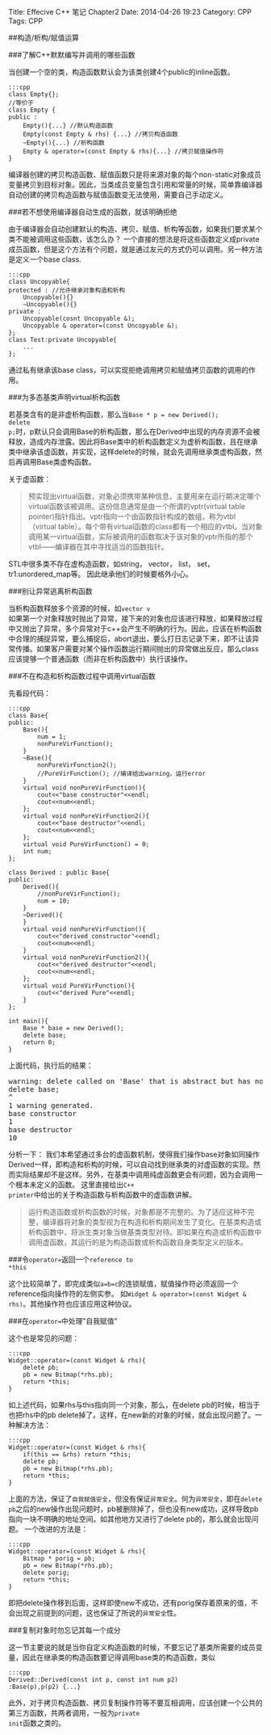 Title: Effecive C++ 笔记 Chapter2
Date: 2014-04-26 19:23
Category: CPP
Tags: CPP

##构造/析构/赋值运算

###了解C++默默编写并调用的哪些函数

当创建一个空的类，构造函数默认会为该类创建4个public的inline函数。
        
    :::cpp
    class Empty{};
    //等价于
    class Empty {
    public :
        Empty(){...} //默认构造函数
        Empty(const Empty & rhs) {...} //拷贝构造函数
        ~Empty(){...} //析构函数
        Empty & operator=(const Empty & rhs){...} //拷贝赋值操作符
    }

编译器创建的拷贝构造函数、赋值函数只是将来源对象的每个non-static对象成员变量拷贝到目标对象。因此，当类成员变量包含引用和常量的时候，简单靠编译器自动创建的拷贝构造函数与赋值函数变无法使用，需要自己手动定义。

###若不想使用编译器自动生成的函数，就该明确拒绝

由于编译器会自动创建默认的构造、拷贝、赋值、析构等函数，如果我们要求某个类不能被调用这些函数，该怎么办？ 一个直接的想法是将这些函数定义成private成员函数，但是这个方法有个问题，就是通过友元的方式仍可以调用。另一种方法是定义一个base class.

    :::cpp
    class Uncopyable{
    protected : //允许继承对象构造和析构
        Uncopyable(){}
        ~Uncopyable(){}
    private :
        Uncopyable(cosnt Uncopyable &);
        Uncopyable & operator=(const Uncopyable &);
    };
    class Test:private Uncopyable{
        ...
    };

通过私有继承该base class，可以实现拒绝调用拷贝和赋值拷贝函数的调用的作用。

###为多态基类声明virtual析构函数

若基类含有的是非虚析构函数，那么当<code>Base * p = new Derived(); delete p;</code>时，p默认只会调用Base的析构函数，那么在Derived中出现的内存资源不会被释放，造成内存泄露。因此将Base类中的析构函数定义为虚析构函数，且在继承类中继承该虚函数，并实现，这样delete的时候，就会先调用继承类虚构函数，然后再调用Base类虚构函数。

关于虚函数：
> 预实现出virtual函数，对象必须携带某种信息，主要用来在运行期决定哪个virtual函数该被调用。这份信息通常是由一个所谓的vptr(virtual table pointer)指针指出。vptr指向一个由函数指针构成的数组，称为vtbl（virtual table）。每个带有virtual函数的class都有一个相应的vtbl。当对象调用某一virtual函数，实际被调用的函数取决于该对象的vptr所指的那个vtbl——编译器在其中寻找适当的函数指针。

STL中很多类不存在虚构造函数，如string， vector， list， set， tr1:unordered_map等。 因此继承他们的时候要格外小心。

###别让异常逃离析构函数

当析构函数释放多个资源的时候，如<code>vector<widget> v </code>如果第一个对象释放时抛出了异常，接下来的对象也应该进行释放，如果释放过程中又抛出了异常，多个异常对于c++会产生不明确的行为。因此，应该在析构函数中合理的捕捉异常，要么捕捉后，abort退出，要么打日志记录下来，即不让该异常传播。如果客户需要对某个操作函数运行期间抛出的异常做出反应，那么class应该提够一个普通函数（而非在析构函数中）执行该操作。

###不在构造和析构函数过程中调用virtual函数

先看段代码：
    
    :::cpp
    class Base{
    public:
        Base(){
            num = 1;
            nonPureVirFunction();
        } 
        ~Base(){
            nonPureVirFunction2();
            //PureVirFunction(); //编译给出warning，运行error
        }
        virtual void nonPureVirFunction(){
            cout<<"base constructor"<<endl;
            cout<<num<<endl;
        };
        virtual void nonPureVirFunction2(){
            cout<<"base destructor"<<endl;
            cout<<num<<endl;
        };
        virtual void PureVirFunction() = 0;
        int num;
    };

    class Derived : public Base{
    public:
        Derived(){
            //nonPureVirFunction();
            num = 10;
        } 
        ~Derived(){
        }
        virtual void nonPureVirFunction(){
            cout<<"derived constructor"<<endl;
            cout<<num<<endl;
        }
        virtual void nonPureVirFunction2(){
            cout<<"derived destructor"<<endl;
            cout<<num<<endl;
        };
        virtual void PureVirFunction(){
            cout<<"derived Pure"<<endl;
        }
    };

    int main(){
        Base * base = new Derived();
        delete base;
        return 0;
    }

上面代码，执行后的结果：
<pre>
warning: delete called on 'Base' that is abstract but has non-virtual destructor [-Wdelete-non-virtual-dtor]
delete base;
^
1 warning generated.
base constructor
1
base destructor
10
</pre>
分析一下： 我们本希望通过多台的虚函数机制，使得我们操作base对象如同操作Derived一样，即构造和析构的时候，可以自动找到继承类的对虚函数的实现。然而实际结果却不是这样。另外，在基类中调用纯虚函数更会有问题，因为会调用一个根本未定义的函数。
这里直接给出<code>C++ primter</code>中给出的关于构造函数与析构函数中的虚函数讲解。
> 运行构造函数或析构函数的时候，对象都是不完整的。为了适应这种不完整，编译器将对象的类型视为在构造和析构期间发生了变化。在基类构造或析构函数中，将派生类对象当做基类类型对待。即如果在构造或析构函数中调用虚函数，其运行的是为构造函数或析构函数自身类型定义的版本。

###令<code>operator=</code>返回一个<code>reference to *this</code>

这个比较简单了，即完成类似<code>a=b=c</code>的连锁赋值，赋值操作符必须返回一个reference指向操作符的左侧实参。 如<code>Widget & operator=(const Widget & rhs)</code>。其他操作符也应该应用这种协议。

###在<code>operator=</code>中处理"自我赋值"

这个也是常见的问题：

    :::cpp
    Widget::operator=(const Widget & rhs){
        delete pb;
        pb = new Bitmap(*rhs.pb);
        return *this;
    }

如上述代码，如果rhs与this指向同一个对象，那么，在delete pb的时候，相当于也把rhs中的pb delete掉了。这样，在new新的对象的时候，就会出现问题了。一种解决方法：

    :::cpp
    Widget::operator=(const Widget & rhs){
        if(this == &rhs) return *this;
        delete pb;
        pb = new Bitmap(*rhs.pb);
        return *this;
    }

上面的方法，保证了<code>自我赋值安全</code>，但没有保证<code>异常安全</code>。何为<code>异常安全</code>，即在<code>delete pb</code>之后的new操作出现问题时，pb被删除掉了，但也没有new成功，这样导致pb指向一块不明确的地址空间。如其他地方又进行了delete pb的，那么就会出现问题。 一个改进的方法是：

    :::cpp
    Widget::operator=(const Widget & rhs){
        Bitmap * porig = pb;
        pb = new Bitmap(*rhs.pb);
        delete porig;
        return *this;
    }

即把delete操作移到后面，这样即使new不成功，还有porig保存着原来的值，不会出现之前提到的问题，这也保证了所说的<code>异常安全</code>性。

###复制对象时勿忘记其每一个成分

这一节主要说的就是当你自定义构造函数的时候，不要忘记了基类所需要的成员变量，因此在继承类的构造函数要记得调用base类的构造函数，类似 

    :::cpp
    Derived::Derived(const int p, const int num p2)
    :Base(p),p(p2) {...}

此外，对于拷贝构造函数、拷贝复制操作符等不要互相调用，应该创建一个公共的第三方函数，共两者调用，一般为<code>private init</code>函数之类的。


